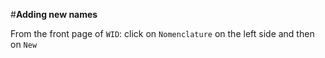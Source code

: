 #**Adding new names**

From the front page of `WID`: click on `Nomenclature` on the left side and then on `New`
